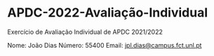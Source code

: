 # APDC-2022-Avaliação-Individual
Exercício de Avaliação Individual de APDC 2021/2022

Nome: João Dias
Número: 55400
Email: jpl.dias@campus.fct.unl.pt


